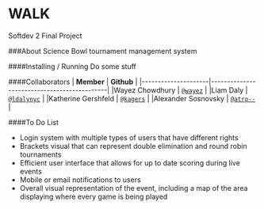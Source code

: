 # WALK
Softdev 2 Final Project

###About
Science Bowl tournament management system

####Installing / Running
Do some stuff

####Collaborators
|      **Member**     |               **Github**                    |
|---------------------|---------------------------------------------|
|Wayez Chowdhury      | [`@wayez`](https://github.com/wayez)        |
|Liam Daly            | [`@ldalynyc`](https://github.com/ldalynyc)  |
|Katherine Gershfeld  | [`@kagers`](https://github.com/kagers)      |
|Alexander Sosnovsky  | [`@atrp--`](https://github.com/atrp--)      |

####To Do List
- Login system with multiple types of users that have different rights
- Brackets visual that can represent double elimination and round robin tournaments
- Efficient user interface that allows for up to date scoring during live events
- Mobile or email notifications to users
- Overall visual representation of the event, including a map of the area displaying where every game is being played
